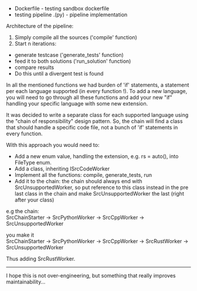 - Dockerfile - testing sandbox dockerfile
- testing pipeline .(py) - pipeline implementation

Architecture of the pipeline: <br>

1) Simply compile all the sources ('compile' function)
2) Start n iterations:
 - generate testcase ('generate_tests' function)
 - feed it to both solutions ('run_solution' function)
 - compare results
 - Do this until a divergent test is found

In all the mentioned functions we had burden of 'if' statements,
a statement per each language supported (in every function !). 
To add a new language, you will need to go through all these 
functions and add your new "if" handling your specific language 
with some new extension.

It was decided to write a separate class for each supported language
using the "chain of responsibility" design pattern. So, the chain
will find a class that should handle a specific code file, not
a bunch of 'if' statements in every function.

With this approach you would need to:

- Add a new enum value, handling the extension, e.g. rs = auto(),
into FileType enum.
- Add a class, inheriting ISrcCodeWorker
- Implement all the functions: compile, generate_tests, run
- Add it to the chain: the chain should always end with 
SrcUnsupportedWorker, so put reference to this class instead in the
pre last class in the chain and make SrcUnsupportedWorker the last 
(right after your class)


e.g the chain: <br>
SrcChainStarter -> SrcPythonWorker -> SrcCppWorker ->
SrcUnsupportedWorker

you make it <br>
SrcChainStarter -> SrcPythonWorker -> SrcCppWorker -> SrcRustWorker ->
SrcUnsupportedWorker

Thus adding SrcRustWorker.

---
I hope this is not over-engineering, but something that really
improves maintainability...


